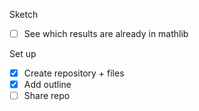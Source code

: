 Sketch
- [ ] See which results are already in mathlib



Set up
- [X] Create repository + files
- [X] Add outline 
- [ ] Share repo 